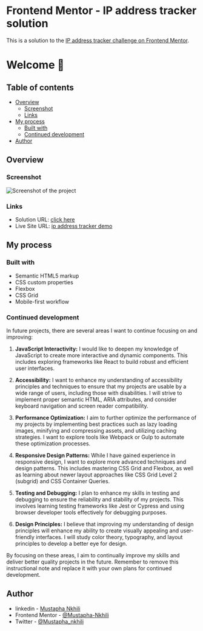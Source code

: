# Frontend Mentor - IP address tracker solution

This is a solution to the [IP address tracker challenge on Frontend Mentor](https://www.frontendmentor.io/challenges/ip-address-tracker-I8-0yYAH0). 

# Welcome 👋

## Table of contents

- [Overview](#overview)
  - [Screenshot](#screenshot)
  - [Links](#links)
- [My process](#my-process)
  - [Built with](#built-with)
  - [Continued development](#continued-development)
- [Author](#author)


## Overview

### Screenshot

![Screenshot of the project](https://github.com/Mustapha-Nkhili/ip-address-tracker-master/assets/127800851/7d9a32e1-a428-48a0-a549-e4c8fed566ae)


### Links

- Solution URL: [click here](https://www.frontendmentor.io/solutions/responsive-ip-address-tracker-built-with-html-css-js-leaflet-ipinfo-TOXNzzAXJk)
- Live Site URL: [ip address tracker demo](https://mustapha-ip-address-tracker.netlify.app/)

## My process

### Built with

- Semantic HTML5 markup
- CSS custom properties
- Flexbox
- CSS Grid
- Mobile-first workflow


### Continued development


In future projects, there are several areas I want to continue focusing on and improving:

1. **JavaScript Interactivity:** I would like to deepen my knowledge of JavaScript to create more interactive and dynamic components. This includes exploring frameworks like React to build robust and efficient user interfaces.

1. **Accessibility:** I want to enhance my understanding of accessibility principles and techniques to ensure that my projects are usable by a wide range of users, including those with disabilities. I will strive to implement proper semantic HTML, ARIA attributes, and consider keyboard navigation and screen reader compatibility.

1. **Performance Optimization:** I aim to further optimize the performance of my projects by implementing best practices such as lazy loading images, minifying and compressing assets, and utilizing caching strategies. I want to explore tools like Webpack or Gulp to automate these optimization processes.

1. **Responsive Design Patterns:** While I have gained experience in responsive design, I want to explore more advanced techniques and design patterns. This includes mastering CSS Grid and Flexbox, as well as learning about newer layout approaches like CSS Grid Level 2 (subgrid) and CSS Container Queries.

1. **Testing and Debugging:** I plan to enhance my skills in testing and debugging to ensure the reliability and stability of my projects. This involves learning testing frameworks like Jest or Cypress and using browser developer tools effectively for debugging purposes.

1. **Design Principles:** I believe that improving my understanding of design principles will enhance my ability to create visually appealing and user-friendly interfaces. I will study color theory, typography, and layout principles to develop a better eye for design.

By focusing on these areas, I aim to continually improve my skills and deliver better quality projects in the future. Remember to remove this instructional note and replace it with your own plans for continued development.

## Author

- linkedin - [Mustapha Nkhili](https://www.linkedin.com/in/mustapha-nkhili-35280a280/)
- Frontend Mentor - [@Mustapha-Nkhili](https://www.frontendmentor.io/profile/Mustapha-Nkhili)
- Twitter - [@Mustapha_nkhili](https://twitter.com/Mustapha_nkhili)


